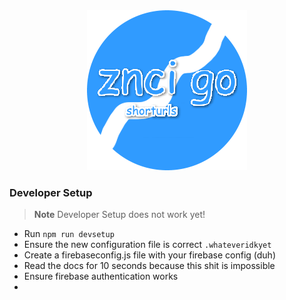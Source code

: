<div align="center">
	<img src="https://raw.githubusercontent.com/znci/go/main/logo.png" alt="Go - Short URLs">
</div>

### Developer Setup
> **Note**
> Developer Setup does not work yet!
 - Run ```npm run devsetup```
 - Ensure the new configuration file is correct ```.whateveridkyet```
 - Create a firebaseconfig.js file with your firebase config (duh)
 - Read the docs for 10 seconds because this shit is impossible
 - Ensure firebase authentication works
 - 
